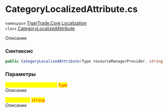 
# CategoryLocalizedAttribute.cs
`namespace` [TigerTrade.Core](../../TigerTrade.Core.md).[Localization](../../TigerTrade.Core/Localization.md)  
    `class` [CategoryLocalizedAttribute](../../CategoryLocalizedAttribute.cs.md)

Описание

### Синтаксис
```csharp
public CategoryLocalizedAttribute(Type resourceManagerProvider, string resourceKey)
```

### Параметры  
<mark style="color:yellow;">`resourceManagerProvider`</mark> <mark style="color:red;">*`Type`*</mark>  
 *Описание*  
  
<mark style="color:yellow;">`resourceKey`</mark> <mark style="color:red;">*`string`*</mark>  
 *Описание*  
  

                    
                    